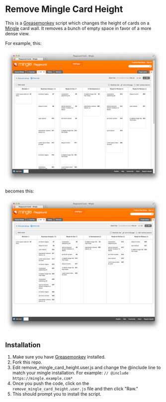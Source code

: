 Remove Mingle Card Height
=========================

This is a [Greasemonkey](https://addons.mozilla.org/en-US/firefox/addon/greasemonkey/) script which changes the height of cards on a [Mingle](http://www.thoughtworks.com/products/mingle-agile-project-management) card wall. It removes a bunch of empty space in favor of a more dense view.

For example, this:

![before](screenshots/before.png)

becomes this:

![after](screenshots/after.png)

## Installation

1. Make sure you have [Greasemonkey](https://addons.mozilla.org/en-US/firefox/addon/greasemonkey/) installed.
2. Fork this repo.
3. Edit remove_mingle_card_height.user.js and change the @include line to match your mingle installation. For example: `// @include     https://mingle.example.com*`
4. Once you push the code, click on the `remove_mingle_card_height.user.js` file and then click "Raw."
5. This should prompt you to install the script.
